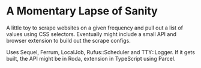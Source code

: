 # A Momentary Lapse of Sanity

A little toy to scrape websites on a given frequency and pull out a list of
values using CSS selectors. Eventually might include a small API and browser
extension to build out the scrape configs.

Uses Sequel, Ferrum, LocalJob, Rufus::Scheduler and TTY::Logger. If it gets
built, the API might be in Roda, extension in TypeScript using Parcel.
